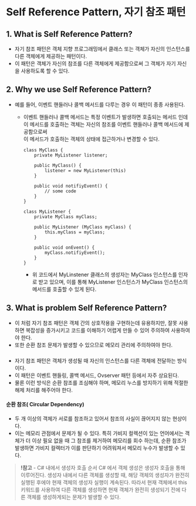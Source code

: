 # Self Reference Pattern, 자기 참조 패턴

## 1. What is Self Reference Pattern?
- 자기 참조 패턴은 객체 지향 프로그래밍에서 클래스 또는 객체가 자신의 인스턴스를 다른 객체에게 제공하는 패턴이다.
- 이 패턴은 객체가 자신의 참조를 다른 객체에게 제공함으로써 그 객체가 자기 자신을 사용하도록 할 수 있다.

## 2. Why we use Self Reference Pattern?
- 예를 들어, 이벤트 핸들러나 콜백 메서드를 다루는 경우 이 패턴이 종종 사용된다.
  - 이벤트 핸들러나 콜백 메서드는 특정 이벤트가 발생하면 호출되는 메서드 인데   
    이 메서드를 호출하는 객체는 자신의 참조를 이벤트 핸들러나 콜백 메서드에 제공함으로써   
    이 메서드가 호출하는 객체의 상태에 접근하거나 변경할 수 있다. 

        class MyClass {
            private MyListener listener;
        
            public MyClass() {
                listener = new MyListener(this)
            }
        
            public void notifiyEvent() {
                // some code
            }
        }
        
        class MyListener {
            private MyClass myClass;
        
            public MyListener (MyClass myClass) {
                this.myClass = myClass;
            }
        
            public void onEvent() {
                myClass.notifiyEvent();
            }
        }
      
    - 위 코드에서 MyLinstener 클래스의 생성자는 MyClass 인스턴스를 인자로 받고 있으며,
      이를 통해 MyListener 인스턴스가 MyClass 인스턴스의 메서드를 호출할 수 있게 된다.

## 3. What is problem Self Reference Pattern?
- 이 처럼 자기 참조 패턴은 객체 간의 상호작용을 구현하는데 유용하지만,
  잘못 사용하면 복잡성을 증가시키고 코드를 이해하기 어렵게 만들 수 있어 주의하여 사용하여야 한다.
- 또한 순환 참조 문제가 발생할 수 있으므로 메모리 관리에 주의하여야 한다. 

### 
- 자기 참조 패턴은 객체가 생성될 때 자신의 인스턴스를 다른 객체에 전달하는 방식이다.
- 이 패턴은 이벤트 핸들링, 콜백 메서드, Ovserver 패턴 등에서 자주 상요된다.
- 물론 이런 방식은 순환 참조를 조심해야 하며, 메모리 누스를 방지하기 위해 적절한 해제 처리를 해주어야 한다.

#### 순환 참조( Circular Dependency)
- 두 개 이상의 객체가 서로를 참조하고 있어서 참조의 사실이 끊어지지 않는 현상이다.
- 이는 메모리 관점에서 문제가 될 수 있다. 특히 가비지 컬렉션이 있는 언어에서는
  객체가 더 이상 필요 없을 때 그 참조를 제거하여 메모리를 회수 하는데,
  순환 참조가 발생하면 가비지 컬렉터가 이를 판단하기 어려워져서 메모리 누수가 발생할 수 있다.

> **!참고** - C# 내에서 생성자 호출 순서
> C# 에서 객체 생성은 생성자 호출을 통해 이루어진다.
> 생성자 내에서 다른 객체를 생성할 때, 해당 객체의 생성자가 완전히 실행된 후에야
> 현재 객체의 생성자 실행이 계속된다.
> 따라서 현재 객체에서 this 키워드를 사용하여 다른 객체를 생성하면
> 현재 객체가 완전히 생성되기 전에 다른 객체를 생성하게되는 문제가 발생할 수 있다.
